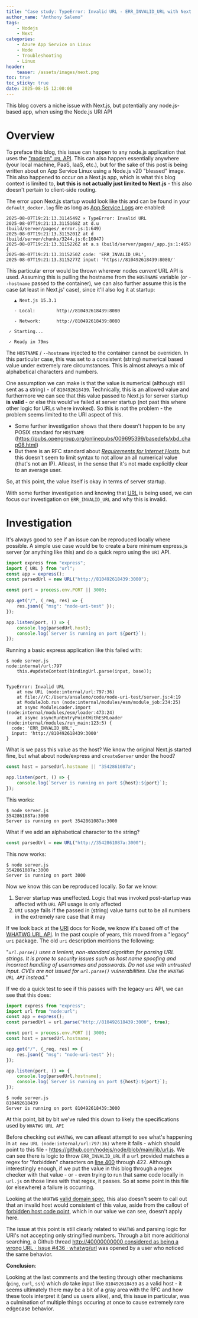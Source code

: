 ```yaml
---
title: "Case study: TypeError: Invalid URL - ERR_INVALID_URL with Next.js (and Node.js) apps"
author_name: "Anthony Salemo"
tags:
    - Nodejs
    - Next
categories:
    - Azure App Service on Linux
    - Node
    - Troubleshooting
    - Linux
header:
    teaser: /assets/images/next.png
toc: true
toc_sticky: true
date: 2025-08-15 12:00:00
---
```

This blog covers a niche issue with Next.js, but potentially any node.js-based app, when using the Node.js URI API

# Overview
To preface this blog, this issue can happen to any node.js application that uses the ["modern" `URL` API](https://nodejs.org/api/url.html). This can also happen essentially anywhere (your local machine, PaaS, IaaS, etc.), but for the sake of this post is being written about on App Service Linux using a Node.js v20 "blessed" image. This also happened to occur on a Next.js app, which is what this blog context is limited to, **but this is not actually just limited to Next.js** - this also doesn't pertain to client-side routing. 

The error upon Next.js startup would look like this and can be found in your `default_docker.log` file as long as [App Service Logs](https://learn.microsoft.com/en-us/azure/app-service/troubleshoot-diagnostic-logs) are enabled:

```
2025-08-07T19:21:13.3114549Z ⨯ TypeError: Invalid URL
2025-08-07T19:21:13.3115168Z at d.u (build/server/pages/_error.js:1:649)
2025-08-07T19:21:13.3115201Z at d (build/server/chunks/3244.js:6:16047)
2025-08-07T19:21:13.3115226Z at a.s (build/server/pages/_app.js:1:465) {
2025-08-07T19:21:13.3115250Z code: 'ERR_INVALID_URL',
2025-08-07T19:21:13.3115277Z input: 'https://810492618439:8080/'
```

This particular error would be thrown wherever nodes _current_ URL API is used. Assuming this is pulling the hostname from the `HOSTNAME` variable (or `--hostname` passed to the container), we can also further assume this is the case (at least in Next.js' case), since it'll also log it at startup:

```
   ▲ Next.js 15.3.1

   - Local:        http://810492618439:8080⁠

   - Network:      http://810492618439:8080⁠

 ✓ Starting...

 ✓ Ready in 79ms
```

The `HOSTNAME` / `--hostname` injected to the container cannot be overriden. In this particular case, this was set to a consistent (string) numerical based value under extremely rare circumstances. This is almost always a mix of alphabetical characters and numbers.

One assumption we can make is that the value is numerical (although still sent as a string) - of `810492618439`. Technically, this is an allowed value and furthermore we can see that this value passed to Next.js for server startup **is valid** - or else this would've failed at server startup (not past this where other logic for URLs where invoked). So this is not the problem - the problem seems limited to the URI aspect of this.
- Some further investigation shows that there doesn't happen to be any POSIX standard for `HOSTNAME` (https://pubs.opengroup.org/onlinepubs/009695399/basedefs/xbd_chap08.html)
- But there is an RFC standard about [_Requirements for Internet Hosts_](https://datatracker.ietf.org/doc/html/rfc1123#page-13), but this doesn't seem to limit syntax to not allow an all numerical value (that's not an IP). Atleast, in the sense that it's not made explicitly clear to an average user.

So, at this point, the value itself is okay in terms of server startup. 

With some further investigation and knowing that [URL](https://nodejs.org/api/url.html) is being used, we can focus our investigation on `ERR_INVALID_URL` and why this is invalid.

# Investigation
It's always good to see if an issue can be reproduced locally where possible. A simple use case would be to create a bare minimum express.js server (or anything like this) and do a quick repro using the `URI` API.

```js
import express from "express";
import { URL } from "url";
const app = express();
const parsedUrl = new URL("http://810492618439:3000");

const port = process.env.PORT || 3000;

app.get("/", (_req, res) => {
    res.json({ "msg": "node-uri-test" });
});

app.listen(port, () => {
    console.log(parsedUrl.host);
    console.log(`Server is running on port ${port}`);
});
```

Running a basic express application like this failed with:

```
$ node server.js 
node:internal/url:797
    this.#updateContext(bindingUrl.parse(input, base));
                                   ^

TypeError: Invalid URL
    at new URL (node:internal/url:797:36)
    at file:///C:/Users/ansalemo/code/node-uri-test/server.js:4:19
    at ModuleJob.run (node:internal/modules/esm/module_job:234:25)
    at async ModuleLoader.import (node:internal/modules/esm/loader:473:24)
    at async asyncRunEntryPointWithESMLoader (node:internal/modules/run_main:123:5) {
  code: 'ERR_INVALID_URL',
  input: 'http://810492618439:3000'
}
```

What is we pass this value as the host? We know the original Next.js started fine, but what about node/express and `createServer` under the hood?

```js
const host = parsedUrl.hostname || "3542861087a";

app.listen(port, () => {
    console.log(`Server is running on port ${host}:${port}`);
});
```

This works:

```
$ node server.js 
3542861087a:3000
Server is running on port 3542861087a:3000
```

What if we add an alphabetical character to the string?

```js
const parsedUrl = new URL("http://3542861087a:3000");
```

This now works:

```
$ node server.js 
3542861087a:3000
Server is running on port 3000
```

Now we know this can be reproduced locally. So far we know:
1. Server startup was uneffected. Logic that was invoked post-startup was affected with `URL` API usage is only affected
2. `URI` usage fails if the passed in (string) value turns out to be all numbers in the extremely rare case that it may

If we look back at the [URI](https://nodejs.org/api/url.html) docs for Node, we know it's based off of the [WHATWG URL API](https://nodejs.org/api/url.html#the-whatwg-url-api). In the past couple of years, this moved from a "legacy" `uri` package. The old `uri` description mentions the following:

"_`url.parse()` uses a lenient, non-standard algorithm for parsing URL strings. It is prone to security issues such as host name spoofing and incorrect handling of usernames and passwords. Do not use with untrusted input. CVEs are not issued for `url.parse()` vulnerabilities. Use the `WHATWG URL API` instead._"

If we do a quick test to see if this passes with the legacy `uri` API, we can see that this does:

```js
import express from "express";
import url from "node:url";
const app = express();
const parsedUrl = url.parse("http://810492618439:3000", true);

const port = process.env.PORT || 3000;
const host = parsedUrl.hostname;

app.get("/", (_req, res) => {
    res.json({ "msg": "node-uri-test" });
});

app.listen(port, () => {
    console.log(parsedUrl.hostname);
    console.log(`Server is running on port ${host}:${port}`);
});
```

```
$ node server.js 
810492618439
Server is running on port 810492618439:3000
```

At this point, bit by bit we've ruled this down to likely the specifications used by `WHATWG URL API`

Before checking out `WHATWG`, we can atleast attempt to see what's happening in `at new URL (node:internal/url:797:36)` where it fails - which should point to this file - https://github.com/nodejs/node/blob/main/lib/url.js. We can see there is logic to throw `ERR_INVALID_URL` if a `url` provided matches a regex for "forbidden" characters on [line 400](https://github.com/nodejs/node/blob/main/lib/url.js#L400) through 422. Although interestingly enough, if we put the value in this blog through a regex checker with that value - or - even trying to run that same code locally in `url.js` on those lines with that regex, it passes. So at some point in this file (or elsewhere) a failure is occurring. 

Looking at the `WHATWG` [valid domain spec](https://url.spec.whatwg.org/#valid-domain), this also doesn't seem to call out that an invalid host would consistent of this value, aside from the callout of [forbidden host code point](https://url.spec.whatwg.org/#forbidden-host-code-point), which in our value we can see, doesn't apply here.

The issue at this point is still clearly related to `WHATWG` and parsing logic for URI's not accepting only stringified numbers. Through a bit more additional searching, a Github thread [http://40000000000 considered as being a wrong URL · Issue #436 · whatwg/url](https://github.com/whatwg/url/issues/436) was opened by a user who noticed the same behavior. 

**Conclusion**:

Looking at the last comments and the testing through other mechanisms (`ping`, `curl`, `ssh`) which _do_ take input like `810492618439` as a valid host - it seems ultimately there may be a bit of a gray area with the RFC and how these tools interpret it (and us users alike), and, this issue in particular, was a culmination of multiple things occuring at once to cause extremely rare edgecase behavior.